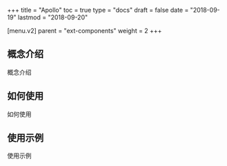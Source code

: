+++
title = "Apollo"
toc = true
type = "docs"
draft = false
date = "2018-09-19"
lastmod = "2018-09-20"

[menu.v2]
  parent = "ext-components"
  weight = 2
+++

## 概念介绍

概念介绍

## 如何使用

如何使用

## 使用示例

使用示例
